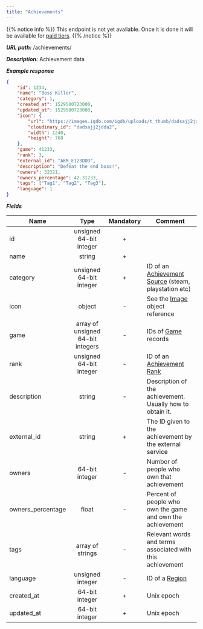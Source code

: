 ```yaml
---
title: "Achievements"
---
```


{{% notice info %}}
This endpoint is not yet available. Once it is done it will be available for [paid tiers](https://api.igdb.com/pricing).
{{% /notice %}}

***URL path:*** /achievements/

***Description:*** Achievement data

***Example response***

```json
{
    "id": 1234,
    "name": "Boss Killer",
    "category": 1,
    "created_at": 1529500723000,
    "updated_at": 1529500723000,
    "icon": {
        "url": "https://images.igdb.com/igdb/uploads/t_thumb/dadsajj2jdda2.jpg",
        "cloudinary_id": "dadsajj2jdda2",
        "width": 1240,
        "height": 768
    },
    "game": 41233,
    "rank": 3,
    "external_id": "AKM_E123DDD",
    "description": "Defeat the end boss!",
    "owners": 32321,
    "owners_percentage": 42.31233,
    "tags": ["Tag1", "Tag2", "Tag3"],
    "language": 1
}
```

***Fields***

| Name       | Type                              | Mandatory | Comment |
| ---------- |:---------------------------------:|:---------:| ------- |
| id         | unsigned 64-bit integer           |     +     ||
| name       | string                            |     +     ||
| category   | unsigned 64-bit integer           |     +     | ID of an [Achievement Source](../../enum-fields/achievement-source) (steam, playstation etc) |
| icon       | object                            |     -     | See the [Image](../../misc-objects/image) object reference |
| game       | array of unsigned 64-bit integers |     -     | IDs of [Game](../game) records |
| rank       | unsigned 64-bit integer           |     -     | ID of an [Achievement Rank](../../enum-fields/achievement-rank) |
| description | string                           |     -     | Description of the achievement. Usually how to obtain it. |
| external_id | string                           |     +     | The ID given to the achievement by the external service |
| owners     | 64-bit integer                    |     -     | Number of people who own that achievement |
| owners_percentage | float                      |     -     | Percent of people who own the game and own the achievement |
| tags       | array of strings                  |     -     | Relevant words and terms associated with this achievement |
| language   | unsigned integer                  |     -     | ID of a [Region](../../enum-fields/region) |
| created_at | 64-bit integer                    |     +     | Unix epoch |
| updated_at | 64-bit integer                    |     +     | Unix epoch |
